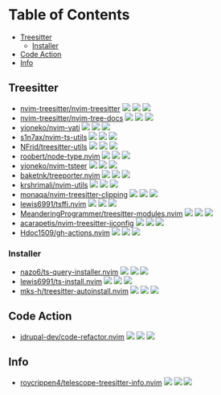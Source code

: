 # Table of Contents

<!-- toc -->

- [Treesitter](#treesitter)
  - [Installer](#installer)
- [Code Action](#code-action)
- [Info](#info)

<!-- tocstop -->

## Treesitter

- [nvim-treesitter/nvim-treesitter](https://github.com/nvim-treesitter/nvim-treesitter) ![](https://img.shields.io/github/stars/nvim-treesitter/nvim-treesitter) ![](https://img.shields.io/github/last-commit/nvim-treesitter/nvim-treesitter) ![](https://img.shields.io/github/commit-activity/y/nvim-treesitter/nvim-treesitter)
- [nvim-treesitter/nvim-tree-docs](https://github.com/nvim-treesitter/nvim-tree-docs) ![](https://img.shields.io/github/stars/nvim-treesitter/nvim-tree-docs) ![](https://img.shields.io/github/last-commit/nvim-treesitter/nvim-tree-docs) ![](https://img.shields.io/github/commit-activity/y/nvim-treesitter/nvim-tree-docs)
- [yioneko/nvim-yati](https://github.com/yioneko/nvim-yati) ![](https://img.shields.io/github/stars/yioneko/nvim-yati) ![](https://img.shields.io/github/last-commit/yioneko/nvim-yati) ![](https://img.shields.io/github/commit-activity/y/yioneko/nvim-yati)
- [s1n7ax/nvim-ts-utils](https://github.com/s1n7ax/nvim-ts-utils) ![](https://img.shields.io/github/stars/s1n7ax/nvim-ts-utils) ![](https://img.shields.io/github/last-commit/s1n7ax/nvim-ts-utils) ![](https://img.shields.io/github/commit-activity/y/s1n7ax/nvim-ts-utils)
- [NFrid/treesitter-utils](https://github.com/NFrid/treesitter-utils) ![](https://img.shields.io/github/stars/NFrid/treesitter-utils) ![](https://img.shields.io/github/last-commit/NFrid/treesitter-utils) ![](https://img.shields.io/github/commit-activity/y/NFrid/treesitter-utils)
- [roobert/node-type.nvim](https://github.com/roobert/node-type.nvim) ![](https://img.shields.io/github/stars/roobert/node-type.nvim) ![](https://img.shields.io/github/last-commit/roobert/node-type.nvim) ![](https://img.shields.io/github/commit-activity/y/roobert/node-type.nvim)
- [yioneko/nvim-tsteer](https://github.com/yioneko/nvim-tsteer) ![](https://img.shields.io/github/stars/yioneko/nvim-tsteer) ![](https://img.shields.io/github/last-commit/yioneko/nvim-tsteer) ![](https://img.shields.io/github/commit-activity/y/yioneko/nvim-tsteer)
- [baketnk/treeporter.nvim](https://github.com/baketnk/treeporter.nvim) ![](https://img.shields.io/github/stars/baketnk/treeporter.nvim) ![](https://img.shields.io/github/last-commit/baketnk/treeporter.nvim) ![](https://img.shields.io/github/commit-activity/y/baketnk/treeporter.nvim)
- [krshrimali/nvim-utils](https://github.com/krshrimali/nvim-utils) ![](https://img.shields.io/github/stars/krshrimali/nvim-utils) ![](https://img.shields.io/github/last-commit/krshrimali/nvim-utils) ![](https://img.shields.io/github/commit-activity/y/krshrimali/nvim-utils)
- [monaqa/nvim-treesitter-clipping](https://github.com/monaqa/nvim-treesitter-clipping) ![](https://img.shields.io/github/stars/monaqa/nvim-treesitter-clipping) ![](https://img.shields.io/github/last-commit/monaqa/nvim-treesitter-clipping) ![](https://img.shields.io/github/commit-activity/y/monaqa/nvim-treesitter-clipping)
- [lewis6991/tsffi.nvim](https://github.com/lewis6991/tsffi.nvim) ![](https://img.shields.io/github/stars/lewis6991/tsffi.nvim) ![](https://img.shields.io/github/last-commit/lewis6991/tsffi.nvim) ![](https://img.shields.io/github/commit-activity/y/lewis6991/tsffi.nvim)
- [MeanderingProgrammer/treesitter-modules.nvim](https://github.com/MeanderingProgrammer/treesitter-modules.nvim) ![](https://img.shields.io/github/stars/MeanderingProgrammer/treesitter-modules.nvim) ![](https://img.shields.io/github/last-commit/MeanderingProgrammer/treesitter-modules.nvim) ![](https://img.shields.io/github/commit-activity/y/MeanderingProgrammer/treesitter-modules.nvim)
- [acarapetis/nvim-treesitter-jjconfig](https://github.com/acarapetis/nvim-treesitter-jjconfig) ![](https://img.shields.io/github/stars/acarapetis/nvim-treesitter-jjconfig) ![](https://img.shields.io/github/last-commit/acarapetis/nvim-treesitter-jjconfig) ![](https://img.shields.io/github/commit-activity/y/acarapetis/nvim-treesitter-jjconfig)
- [Hdoc1509/gh-actions.nvim](https://github.com/Hdoc1509/gh-actions.nvim) ![](https://img.shields.io/github/stars/Hdoc1509/gh-actions.nvim) ![](https://img.shields.io/github/last-commit/Hdoc1509/gh-actions.nvim) ![](https://img.shields.io/github/commit-activity/y/Hdoc1509/gh-actions.nvim)

### Installer

- [nazo6/ts-query-installer.nvim](https://github.com/nazo6/ts-query-installer.nvim) ![](https://img.shields.io/github/stars/nazo6/ts-query-installer.nvim) ![](https://img.shields.io/github/last-commit/nazo6/ts-query-installer.nvim) ![](https://img.shields.io/github/commit-activity/y/nazo6/ts-query-installer.nvim)
- [lewis6991/ts-install.nvim](https://github.com/lewis6991/ts-install.nvim) ![](https://img.shields.io/github/stars/lewis6991/ts-install.nvim) ![](https://img.shields.io/github/last-commit/lewis6991/ts-install.nvim) ![](https://img.shields.io/github/commit-activity/y/lewis6991/ts-install.nvim)
- [mks-h/treesitter-autoinstall.nvim](https://github.com/mks-h/treesitter-autoinstall.nvim) ![](https://img.shields.io/github/stars/mks-h/treesitter-autoinstall.nvim) ![](https://img.shields.io/github/last-commit/mks-h/treesitter-autoinstall.nvim) ![](https://img.shields.io/github/commit-activity/y/mks-h/treesitter-autoinstall.nvim)

## Code Action

- [jdrupal-dev/code-refactor.nvim](https://github.com/jdrupal-dev/code-refactor.nvim) ![](https://img.shields.io/github/stars/jdrupal-dev/code-refactor.nvim) ![](https://img.shields.io/github/last-commit/jdrupal-dev/code-refactor.nvim) ![](https://img.shields.io/github/commit-activity/y/jdrupal-dev/code-refactor.nvim)

## Info

- [roycrippen4/telescope-treesitter-info.nvim](https://github.com/roycrippen4/telescope-treesitter-info.nvim) ![](https://img.shields.io/github/stars/roycrippen4/telescope-treesitter-info.nvim) ![](https://img.shields.io/github/last-commit/roycrippen4/telescope-treesitter-info.nvim) ![](https://img.shields.io/github/commit-activity/y/roycrippen4/telescope-treesitter-info.nvim)
